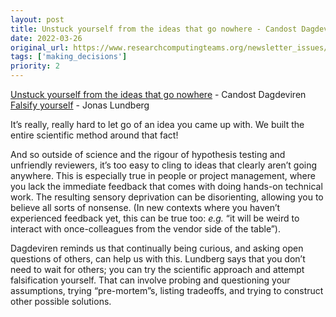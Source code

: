 ```yaml
---
layout: post
title: Unstuck yourself from the ideas that go nowhere - Candost Dagdeviren<br>
date: 2022-03-26
original_url: https://www.researchcomputingteams.org/newsletter_issues/0115
tags: ['making_decisions']
priority: 2
---
```


<!-- markdownlint-disable MD033 -->
<!-- markdownlint-disable MD041 -->
<!-- markdownlint-disable MD049 -->

[Unstuck yourself from the ideas that go nowhere](https://candost.blog/mektup/mektup-27/) - Candost Dagdeviren<br>
[Falsify yourself](https://www.iamjonas.me/2022/03/falsify-yourself.html) - Jonas Lundberg

It’s really, really hard to let go of an idea you came up with.  We built the entire scientific method around that fact!

And so outside of science and the rigour of hypothesis testing and unfriendly reviewers, it’s too easy to cling to ideas that clearly aren’t going anywhere.  This is especially true in people or project management, where you lack the immediate feedback that comes with doing hands-on technical work.  The resulting sensory deprivation can be disorienting, allowing you to believe all sorts of nonsense.  (In new contexts where you haven’t experienced feedback yet, this can be true too: *e.g.* “it will be weird to interact with once-colleagues from the vendor side of the table”).

Dagdeviren reminds us that continually being curious, and asking open questions of others, can help us with this.  Lundberg says that you don’t need to wait for others; you can try the scientific approach and attempt falsification yourself.  That can involve probing and questioning your assumptions, trying “pre-mortem”s, listing tradeoffs, and trying to construct other possible solutions.
